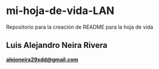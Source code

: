 # mi-hoja-de-vida-LAN
Repositorio para la creación de README para la hoja de vida
## Luis Alejandro Neira Rivera
**alejoneira29xdd@gmail.com**
